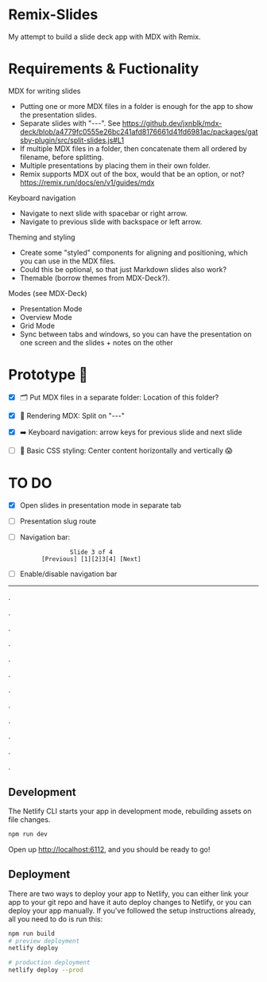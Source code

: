 # Remix-Slides

My attempt to build a slide deck app with MDX with Remix.

# Requirements & Fuctionality

MDX for writing slides

- Putting one or more MDX files in a folder is enough for the app to show the presentation slides.
- Separate slides with "---". See https://github.dev/jxnblk/mdx-deck/blob/a4779fc0555e26bc241afd8176661d41fd6981ac/packages/gatsby-plugin/src/split-slides.js#L1
- If multiple MDX files in a folder, then concatenate them all ordered by filename, before splitting.
- Multiple presentations by placing them in their own folder.
- Remix supports MDX out of the box, would that be an option, or not? https://remix.run/docs/en/v1/guides/mdx

Keyboard navigation

- Navigate to next slide with spacebar or right arrow.
- Navigate to previous slide with backspace or left arrow.

Theming and styling

- Create some "styled" components for aligning and positioning, which you can use in the MDX files.
- Could this be optional, so that just Markdown slides also work?
- Themable (borrow themes from MDX-Deck?).

Modes (see MDX-Deck)

- Presentation Mode
- Overview Mode
- Grid Mode
- Sync between tabs and windows, so you can have the presentation on one screen and the slides + notes on the other

# Prototype 🧪

- [x] 🗂 Put MDX files in a separate folder: Location of this folder?

- [x] 📄 Rendering MDX: Split on "---"

- [x] ➡️ Keyboard navigation: arrow keys for previous slide and next slide

- [ ] 💅 Basic CSS styling: Center content horizontally and vertically 😱

# TO DO

- [x] Open slides in presentation mode in separate tab

- [ ] Presentation slug route

- [ ] Navigation bar:

                    Slide 3 of 4
            [Previous] [1][2]3[4] [Next]

- [ ] Enable/disable navigation bar

---

.

.

.

.

.

.

.

.

.

.

.

.

## Development

The Netlify CLI starts your app in development mode, rebuilding assets on file changes.

```sh
npm run dev
```

Open up [http://localhost:6112](http://localhost:6112), and you should be ready to go!

## Deployment

There are two ways to deploy your app to Netlify, you can either link your app to your git repo and have it auto deploy changes to Netlify, or you can deploy your app manually. If you've followed the setup instructions already, all you need to do is run this:

```sh
npm run build
# preview deployment
netlify deploy

# production deployment
netlify deploy --prod
```
